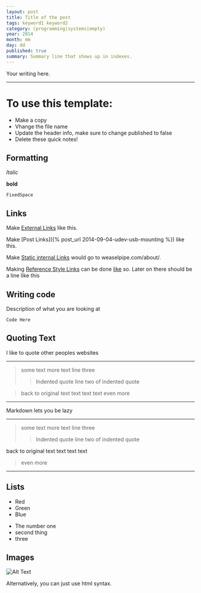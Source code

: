 ```yaml
---
layout: post
title: Title of the post
tags: keyword1 keyword2
category: (programming|systems|empty)
year: 2014
month: mm
day: dd
published: true
summary: Summary line that shows up in indexes.
---
```


Your writing here.

----------------------------------------

To use this template:
=====================

 - Make a copy
 - Vhange the file name
 - Update the header info, make sure to change published to false
 - Delete these quick notes!


Formatting
----------

_Italic_

**bold**

`FixedSpace`

Links
-----

Make [External Links](www.google.com) like this.

Make [Post Links]({% post_url 2014-09-04-udev-usb-mounting %}) like this.

Make [Static internal Links](/about/) would go to weaselpipe.com/about/.

Making [Reference Style Links][google] can be done [like][yahoo] so. Later on there should be a line like this

[google]: http://www.google.com/ "This is google"
[yahoo]: http://www.yahoo.com/ "Yahoo"


Writing code
------------

Description of what you are looking at

``` 
Code Here
```

Quoting Text
------------

I like to quote other peoples websites

-----------------------------
> some text
> more text
> line three
> > Indented quote
> > line two of indented quote

> back to original text
> text text text
> even more 
-----------------------------


Markdown lets you be lazy

-----------------------------
> some text
more text
line three
> > Indented quote
> > line two of indented quote

back to original text
text text text
> even more 
-----------------------------


Lists
-----

 * Red
 * Green
 * Blue

 - The number one
 - second thing
 - three


Images
------

![Alt Text](/path/to/image.jpg "optional title")

Alternatively, you can just use html syntax.
